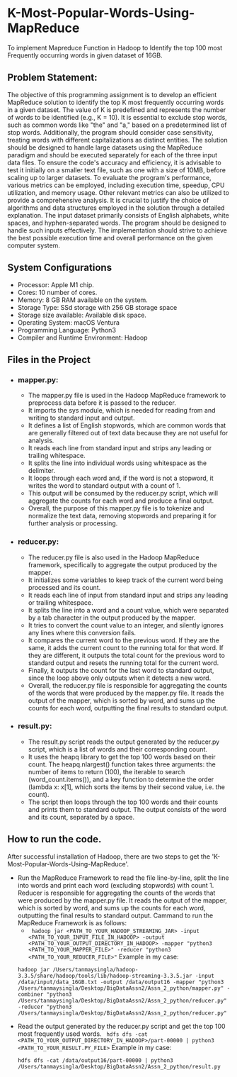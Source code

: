 # K-Most-Popular-Words-Using-MapReduce
To implement Mapreduce Function in Hadoop to Identify the top 100 most Frequently occurring words in given dataset of 16GB.

## Problem Statement:
The objective of this programming assignment is to develop an efficient MapReduce solution to identify the top K most frequently
occurring words in a given dataset. The value of K is predefined and represents the number of words to be identified (e.g., K = 10).
It is essential to exclude stop words, such as common words like "the" and "a," based on a predetermined list of stop words. 
Additionally, the program should consider case sensitivity, treating words with different capitalizations as distinct entities.
The solution should be designed to handle large datasets using the MapReduce paradigm and should be executed separately for each 
of the three input data files. To ensure the code's accuracy and efficiency, it is advisable to test it initially on a smaller text file,
such as one with a size of 10MB, before scaling up to larger datasets.
To evaluate the program's performance, various metrics can be employed, including execution time, speedup, CPU utilization, and memory
usage. Other relevant metrics can also be utilized to provide a comprehensive analysis. It is crucial to justify the choice of algorithms
and data structures employed in the solution through a detailed explanation.
The input dataset primarily consists of English alphabets, white spaces, and hyphen-separated words. The program should be designed
to handle such inputs effectively. The implementation should strive to achieve the best possible execution time and overall performance
on the given computer system.

## System Configurations
-	Processor: Apple M1 chip.
-	Cores: 10 number of cores.
-	Memory: 8 GB RAM available on the system.
-	Storage Type: SSd storage with 256 GB storage space
-	Storage size available: Available disk space.
-	Operating System: macOS Ventura
-	Programming Language: Python3
-	Compiler and Runtime Environment: Hadoop

## Files in the Project
- ### mapper.py:
  - The mapper.py file is used in the Hadoop MapReduce framework to preprocess data before it is passed to the reducer. 
  - It imports the sys module, which is needed for reading from and writing to standard input and output.
  - It defines a list of English stopwords, which are common words that are generally filtered out of text data because
    they are not useful for analysis.
  - It reads each line from standard input and strips any leading or trailing whitespace. 
  - It splits the line into individual words using whitespace as the delimiter.
  - It loops through each word and, if the word is not a stopword, it writes the word to standard output with a count of 1. 
  - This output will be consumed by the reducer.py script, which will aggregate the counts for each word and produce a final output.
  - Overall, the purpose of this mapper.py file is to tokenize and normalize the text data, removing stopwords and preparing it for 
    further analysis or processing.
- ### reducer.py:
  - The reducer.py file is also used in the Hadoop MapReduce framework, specifically to aggregate the output produced by the mapper. 
  - It initializes some variables to keep track of the current word being processed and its count.
  - It reads each line of input from standard input and strips any leading or trailing whitespace.
  - It splits the line into a word and a count value, which were separated by a tab character in the output produced by the mapper.
  - It tries to convert the count value to an integer, and silently ignores any lines where this conversion fails.
  - It compares the current word to the previous word. If they are the same, it adds the current count to the running total for that word.       If they are different, it outputs the total count for the previous word to standard output and resets the running total for the current     word.
  - Finally, it outputs the count for the last word to standard output, since the loop above only outputs when it detects a new word.
  - Overall, the reducer.py file is responsible for aggregating the counts of the words that were produced by the mapper.py file. It reads       the output of the mapper, which is sorted by word, and sums up the counts for each word, outputting the final results to standard           output.
- ### result.py:
  - The result.py script reads the output generated by the reducer.py script, which is a list of words and their corresponding count.
  - It uses the heapq library to get the top 100 words based on their count. The heapq.nlargest() function takes three arguments: the number     of items to return (100), the iterable to search (word_count.items()), and a key function to determine the order (lambda x: x[1], which     sorts the items by their second value, i.e. the count).
  - The script then loops through the top 100 words and their counts and prints them to standard output. The output consists of the word and     its count, separated by a space.
## How to run the code.
After successful installation of Hadoop, there are two steps to get the 'K-Most-Popular-Words-Using-MapReduce'. 
- Run the MapReduce Framework to read the file line-by-line, split the line into words and print each word (excluding stopwords) with count 1. Reducer is responsible for aggregating the counts of the words that were produced by the mapper.py file. It reads the output of the mapper, which is sorted by word, and sums up the counts for each word, outputting the final results to standard output. Cammand to run the MapReduce Framework is as follows:
  - ``` hadoop jar <PATH_TO_YOUR_HADOOP_STREAMING_JAR> -input <PATH_TO_YOUR_INPUT_FILE_IN_HADOOP> -output <PATH_TO_YOUR_OUTPUT_DIRECTORY_IN_HADOOP> -mapper "python3 <PATH_TO_YOUR_MAPPER_FILE>" -reducer "python3 <PATH_TO_YOUR_REDUCER_FILE>"```
Example in my case:
  ``` 
  hadoop jar /Users/tanmaysingla/hadoop-3.3.5/share/hadoop/tools/lib/hadoop-streaming-3.3.5.jar -input /data/input/data_16GB.txt -output /data/output16 -mapper "python3 /Users/tanmaysingla/Desktop/BigDataAssn2/Assn_2_python/mapper.py" -combiner "python3 /Users/tanmaysingla/Desktop/BigDataAssn2/Assn_2_python/reducer.py" -reducer "python3 /Users/tanmaysingla/Desktop/BigDataAssn2/Assn_2_python/reducer.py"
  ```
- Read the output generated by the reducer.py script and get the top 100 most frequently used words.
  ``` hdfs dfs -cat <PATH_TO_YOUR_OUTPUT_DIRECTORY_IN_HADOOP>/part-00000 | python3 <PATH_TO_YOUR_RESULT.PY_FILE>```
  Example in my case:
  ```
  hdfs dfs -cat /data/output16/part-00000 | python3 /Users/tanmaysingla/Desktop/BigDataAssn2/Assn_2_python/result.py
  ```
  
